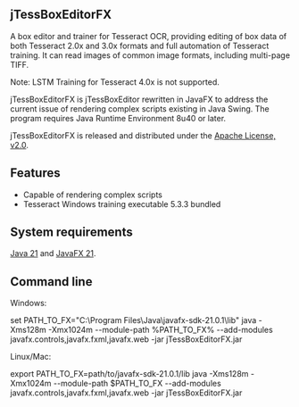 ## jTessBoxEditorFX

A box editor and trainer for Tesseract OCR, providing editing of box data of both Tesseract 2.0x and 3.0x formats and full automation of Tesseract training. It can read images of common image formats, including multi-page TIFF.

Note: LSTM Training for Tesseract 4.0x is not supported.

jTessBoxEditorFX is jTessBoxEditor rewritten in JavaFX to address the current issue of rendering complex scripts existing in Java Swing. The program requires Java Runtime Environment 8u40 or later.

jTessBoxEditorFX is released and distributed under the [Apache License, v2.0](http://www.apache.org/licenses/LICENSE-2.0).

## Features

- Capable of rendering complex scripts
- Tesseract Windows training executable 5.3.3 bundled

## System requirements

[Java 21](https://www.oracle.com/java/technologies/downloads/) and [JavaFX 21](https://gluonhq.com/products/javafx/).

## Command line

Windows:

set PATH_TO_FX="C:\Program Files\Java\javafx-sdk-21.0.1\lib"
java -Xms128m -Xmx1024m --module-path %PATH_TO_FX% --add-modules javafx.controls,javafx.fxml,javafx.web -jar jTessBoxEditorFX.jar

Linux/Mac:

export PATH_TO_FX=path/to/javafx-sdk-21.0.1/lib
java -Xms128m -Xmx1024m --module-path $PATH_TO_FX --add-modules javafx.controls,javafx.fxml,javafx.web -jar jTessBoxEditorFX.jar

